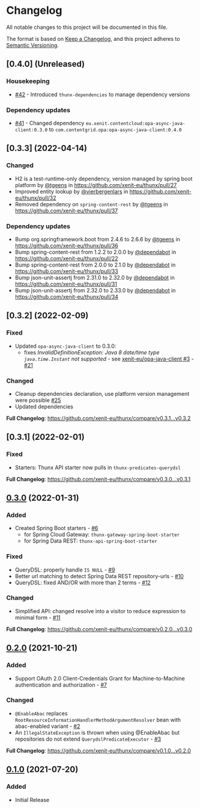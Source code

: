 # Changelog
All notable changes to this project will be documented in this file.

The format is based on [Keep a Changelog](https://keepachangelog.com/en/1.0.0/),
and this project adheres to [Semantic Versioning](https://semver.org/spec/v2.0.0.html).

## [0.4.0] (Unreleased)

### Housekeeping

* [#42] - Introduced `thunx-dependencies` to manage dependency versions

### Dependency updates

* [#41] - Changed dependency `eu.xenit.contentcloud:opa-async-java-client:0.3.0` to `com.contentgrid.opa:opa-async-java-client:0.4.0` 

[#41]: https://github.com/xenit-eu/thunx/pull/41
[#42]: https://github.com/xenit-eu/thunx/pull/42

## [0.3.3] (2022-04-14)

### Changed

* H2 is a test-runtime-only dependency, version managed by spring boot platform by [@tgeens] in https://github.com/xenit-eu/thunx/pull/27
* Improved entity lookup by [@vierbergenlars] in https://github.com/xenit-eu/thunx/pull/32
* Removed dependency on `spring-content-rest` by [@tgeens] in https://github.com/xenit-eu/thunx/pull/37

### Dependency updates

* Bump org.springframework.boot from 2.4.6 to 2.6.6 by [@tgeens] in https://github.com/xenit-eu/thunx/pull/36
* Bump spring-content-rest from 1.2.2 to 2.0.0 by [@dependabot] in https://github.com/xenit-eu/thunx/pull/22
* Bump spring-content-rest from 2.0.0 to 2.1.0 by [@dependabot] in https://github.com/xenit-eu/thunx/pull/33
* Bump json-unit-assertj from 2.31.0 to 2.32.0 by [@dependabot] in https://github.com/xenit-eu/thunx/pull/31
* Bump json-unit-assertj from 2.32.0 to 2.33.0 by [@dependabot] in https://github.com/xenit-eu/thunx/pull/34

## [0.3.2] (2022-02-09)

### Fixed
* Updated `opa-async-java-client` to 0.3.0:
  * fixes _InvalidDefinitionException: Java 8 date/time type `java.time.Instant` not supported_ - see [xenit-eu/opa-java-client #3] - [#21]

### Changed
* Cleanup dependencies declaration, use platform version management were possible [#25]
* Updated dependencies

**Full Changelog**: https://github.com/xenit-eu/thunx/compare/v0.3.1...v0.3.2

[xenit-eu/opa-java-client #3]: https://github.com/xenit-eu/opa-java-client/issues/3
[#21]: https://github.com/xenit-eu/thunx/pull/21
[#25]: https://github.com/xenit-eu/thunx/pull/25

## [0.3.1] (2022-02-01)

### Fixed

* Starters: Thunx API starter now pulls in `thunx-predicates-querydsl`

**Full Changelog**: https://github.com/xenit-eu/thunx/compare/v0.3.0...v0.3.1

## [0.3.0] (2022-01-31)

### Added

* Created Spring Boot starters - [#6]
  * for Spring Cloud Gateway: `thunx-gateway-spring-boot-starter`
  * for Spring Data REST: `thunx-api-spring-boot-starter`

### Fixed

* QueryDSL: properly handle `IS NULL` - [#9]
* Better url matching to detect Spring Data REST repository-urls - [#10]
* QueryDSL: fixed AND/OR with more than 2 terms - [#12]

### Changed

* Simplified API: changed resolve into a visitor to reduce expression to minimal form - [#11]

[0.3.0]: https://github.com/xenit-eu/thunx/releases/tag/v0.3.0
[#6]: https://github.com/xenit-eu/thunx/pull/6
[#8]: https://github.com/xenit-eu/thunx/pull/8
[#9]: https://github.com/xenit-eu/thunx/pull/9
[#10]: https://github.com/xenit-eu/thunx/pull/10
[#12]: https://github.com/xenit-eu/thunx/pull/12
[#11]: https://github.com/xenit-eu/thunx/pull/11

**Full Changelog**: https://github.com/xenit-eu/thunx/compare/v0.2.0...v0.3.0

## [0.2.0] (2021-10-21)

### Added

* Support OAuth 2.0 Client-Credentials Grant for Machine-to-Machine authentication and authorization - [#7]

### Changed

* `@EnableAbac` replaces `RootResourceInformationHandlerMethodArgumentResolver` bean with abac-enabled variant - [#2]
* An `IllegalStateException` is thrown when using @EnableAbac but repositories do not extend `QuerydslPredicateExecutor` - [#3]

[0.2.0]: https://github.com/xenit-eu/thunx/releases/tag/v0.2.0
[#7]: https://github.com/xenit-eu/thunx/pull/7
[#2]: https://github.com/xenit-eu/thunx/pull/2
[#3]: https://github.com/xenit-eu/thunx/pull/3

**Full Changelog**: https://github.com/xenit-eu/thunx/compare/v0.1.0...v0.2.0

## [0.1.0] (2021-07-20)

### Added

- Initial Release

[0.1.0]: https://github.com/xenit-eu/thunx/releases/tag/v0.1.0

[@dependabot]: https://github.com/dependabot
[@vierbergenlars]: https://github.com/vierbergenlars
[@tgeens]: https://github.com/tgeens

